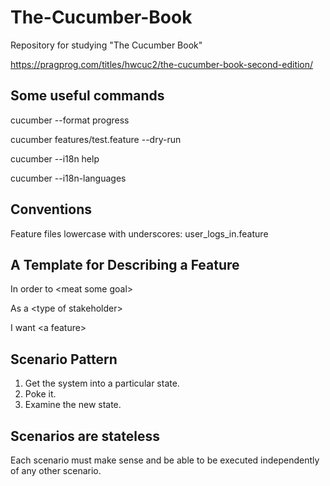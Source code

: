 # The-Cucumber-Book
Repository for studying "The Cucumber Book"

https://pragprog.com/titles/hwcuc2/the-cucumber-book-second-edition/

## Some useful commands

cucumber --format progress

cucumber features/test.feature --dry-run

cucumber --i18n help

cucumber --i18n-languages

## Conventions

Feature files lowercase with underscores: user_logs_in.feature

## A Template for Describing a Feature

In order to \<meat some goal\>

As a \<type of stakeholder\>

I want \<a feature\>

## Scenario Pattern

1. Get the system into a particular state.
2. Poke it.
3. Examine the new state.

## Scenarios are stateless

Each scenario must make sense and be able to be executed independently of any other scenario.
